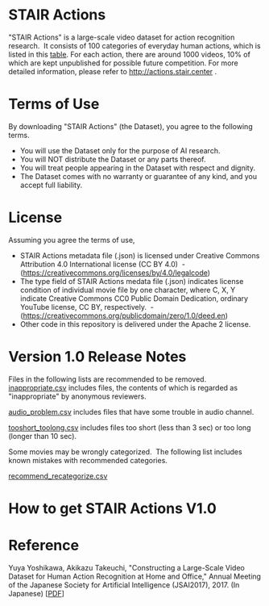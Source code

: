 # STAIR Actions
"STAIR Actions" is a large-scale video dataset for action recognition research.  It consists of 100 categories of everyday human actions, which is listed in this [table](actionlist.csv).  For each action, there are around 1000 videos, 10% of which are kept unpublished for possible future competition.  For more detailed information, please refer to http://actions.stair.center .

# Terms of Use
By downloading "STAIR Actions" (the Dataset), you agree to the following terms.
* You will use the Dataset only for the purpose of AI research.
* You will NOT distribute the Dataset or any parts thereof.
* You will treat people appearing in the Dataset with respect and dignity.
* The Dataset comes with no warranty or guarantee of any kind, and you accept full liability.

# License
Assuming you agree the terms of use, 
* STAIR Actions metadata file (.json) is licensed under Creative Commons Attribution 4.0 International license (CC BY 4.0)
  - (https://creativecommons.org/licenses/by/4.0/legalcode)
* The type field of STAIR Actions medata file (.json) indicates license condition of individual movie file by one character, where C, X, Y indicate Creative Commons CC0 Public Domain Dedication, ordinary YouTube license, CC BY, respectively. 
  - (https://creativecommons.org/publicdomain/zero/1.0/deed.en)
* Other code in this repository is delivered under the Apache 2 license.

# Version 1.0 Release Notes
Files in the following lists are recommended to be removed.
 [inappropriate.csv](inappropriate.csv) includes files, the contents of which is regarded as "inappropriate" by anonymous reviewers.

 [audio_problem.csv](audio_problem.csv) includes files that have some trouble in audio channel.

 [tooshort_toolong.csv](tooshort_toolong.csv) includes files too short (less than 3 sec) or too long (longer than 10 sec).

Some movies may be wrongly categorized.  The following list includes known mistakes with recommended categories.

[recommend_recategorize.csv](recommend_recategorize.csv)




# How to get STAIR Actions V1.0


# Reference

Yuya Yoshikawa, Akikazu Takeuchi, "Constructing a Large-Scale Video Dataset for Human Action Recognition at Home and Office," Annual Meeting of the Japanese Society for Artificial Intelligence (JSAI2017), 2017. (In Japanese) [[PDF](https://kaigi.org/jsai/webprogram/2017/pdf/230.pdf)]




